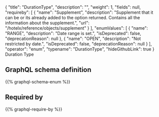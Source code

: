 {
  "title": "DurationType",
  "description": "",
  "weight": 1,
  "fields": null,
  "requireby": [
    {
      "name": "Supplement",
      "description": "Supplement that it can be or its already added to the option returned. Contains all the information about the supplement.",
      "url": "/hotelx/reference/objects/supplement"
    }
  ],
  "enumValues": [
    {
      "name": "RANGE",
      "description": "Date range is set.",
      "isDeprecated": false,
      "deprecationReason": null
    },
    {
      "name": "OPEN",
      "description": "Not restricted by date.",
      "isDeprecated": false,
      "deprecationReason": null
    }
  ],
  "operator": "enum",
  "typename": "DurationType",
  "hideGithubLink": true
}
Duration Type
## GraphQL schema definition

{{% graphql-schema-enum %}}

## Required by

{{% graphql-require-by %}}
